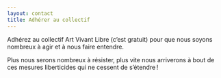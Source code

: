 ```yaml
---
layout: contact
title: Adhérer au collectif
---
```


Adhérez au collectif Art Vivant Libre (c’est gratuit) pour que nous soyons
nombreux à agir et à nous faire entendre.

Plus nous serons nombreux à résister, plus vite nous arriverons à bout de ces
mesures liberticides qui ne cessent de s’étendre !

